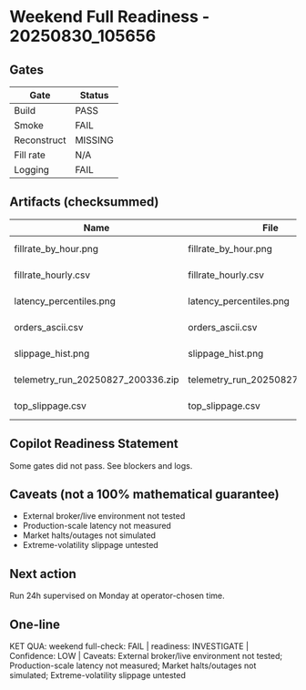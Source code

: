 ﻿# Weekend Full Readiness - 20250830_105656

## Gates
| Gate | Status |
|------|--------|
| Build | PASS |
| Smoke | FAIL |
| Reconstruct | MISSING |
| Fill rate | N/A |
| Logging | FAIL |

## Artifacts (checksummed)
| Name | File | Size | mtime (UTC) | SHA256 |
|------|------|------|-------------|--------|
| fillrate_by_hour.png | fillrate_by_hour.png | 5316 | 2025-08-27T07:04:24.3343173Z | A38B26D2E99EE641B7A1D8F2F2DFD89519BDEE0F038BE6DEE9F71F7026C39A57 |
| fillrate_hourly.csv | fillrate_hourly.csv | 103 | 2025-08-27T06:48:40.6523286Z | 0BA2358871E1B28D95FE4435EC82ACE8BA42C79B762B20C6ED89943D99FDCA11 |
| latency_percentiles.png | latency_percentiles.png | 5360 | 2025-08-27T07:04:24.3300403Z | B9BBD55294881EF9D522397ADB9E6AF829B016D575B0F39D77B06C09042CD4DA |
| orders_ascii.csv | orders_ascii.csv | 10927 | 2025-08-25T06:19:11.8005244Z | D68FEA28C52BD0DBE25A048959EE58C8EFE2818EEE1F6FCAB3E48C6EBD9D9EC1 |
| slippage_hist.png | slippage_hist.png | 5176 | 2025-08-27T07:04:24.3097841Z | 649ECC508286137060C2260915394948CFB7B7CBC2E543CE25AB1D8ABAC8629F |
| telemetry_run_20250827_200336.zip | telemetry_run_20250827_200336.zip | 48901 | 2025-08-27T13:05:39.9629432Z | 3F88D20B0AF48EC6A2FBBFC4C13F5D8FE238E608868E538476BEB52BF29DA6D1 |
| top_slippage.csv | top_slippage.csv | 116 | 2025-08-27T06:48:40.6523286Z | D02A1184FB37B6301F3BC7EC76F1F307770E47B624C7CFD2832E2A8DB2C79550 |

## Copilot Readiness Statement
Some gates did not pass. See blockers and logs.

## Caveats (not a 100% mathematical guarantee)
- External broker/live environment not tested
- Production-scale latency not measured
- Market halts/outages not simulated
- Extreme-volatility slippage untested

## Next action
Run 24h supervised on Monday at operator-chosen time.

## One-line
KET QUA: weekend full-check: FAIL | readiness: INVESTIGATE | Confidence: LOW | Caveats: External broker/live environment not tested; Production-scale latency not measured; Market halts/outages not simulated; Extreme-volatility slippage untested

